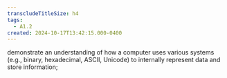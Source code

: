 ```yaml
---
transcludeTitleSize: h4
tags:
  - A1.2
created: 2024-10-17T13:42:15.000-0400
---
```

demonstrate an understanding of how a computer uses various systems (e.g., binary, hexadecimal, ASCII, Unicode) to internally represent data and store information;